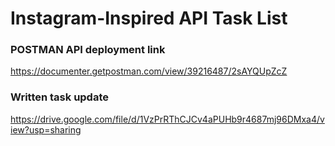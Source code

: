# Instagram-Inspired API Task List


### POSTMAN API deployment link
https://documenter.getpostman.com/view/39216487/2sAYQUpZcZ

### Written task update
https://drive.google.com/file/d/1VzPrRThCJCv4aPUHb9r4687mj96DMxa4/view?usp=sharing

